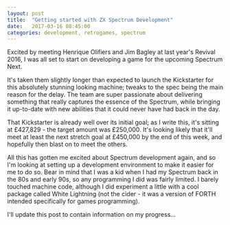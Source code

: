 ```yaml
---
layout: post
title:  "Getting started with ZX Spectrum Development"
date:   2017-03-16 08:45:00
categories: development, retrogames, spectrum
---
```

Excited by meeting Henrique Olifiers and Jim Bagley at last year's Revival 2016,
I was all set to start on developing a game for the upcoming Spectrum Next.

It's taken them slightly longer than expected to launch the Kickstarter for this
absolutely stunning looking machine; tweaks to the spec being the main reason
for the delay. The team are super passionate about delivering something that
really captures the essence of the Spectrum, while bringing it up-to-date with
new abilities that it could never have had back in the day.

That Kickstarter is already well over its initial goal; as I write this, it's
sitting at £427,829 - the target amount was £250,000. It's looking likely that
it'll meet at least the next stretch goal at £450,000 by the end of this week,
and hopefully then blast on to meet the others.

All this has gotten me excited about Spectrum development again, and so I'm
looking at setting up a development environment to make it easier for me to do
so. Bear in mind that I was a kid when I had my Spectrum back in the 80s and
early 90s, so any programming I did was fairly limited. I barely touched machine
code, although I did experiment a little with a cool package called White
Lightning (not the cider - it was a version of FORTH intended specifically for
games programming).

I'll update this post to contain information on my progress...

